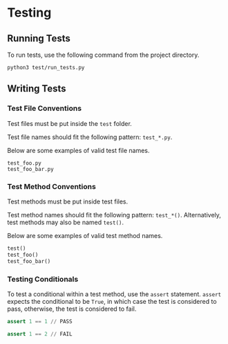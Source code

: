 # Testing

## Running Tests

To run tests, use the following command from the project directory.
```
python3 test/run_tests.py 
```

## Writing Tests

### Test File Conventions

Test files must be put inside the `test` folder.

Test file names should fit the following pattern: `test_*.py`.

Below are some examples of valid test file names.
```
test_foo.py
test_foo_bar.py
```

### Test Method Conventions

Test methods must be put inside test files.

Test method names should fit the following pattern: `test_*()`. Alternatively, test methods may also be named `test()`.

Below are some examples of valid test method names.
```python
test()
test_foo()
test_foo_bar()
```

### Testing Conditionals

To test a conditional within a test method, use the `assert` statement. `assert` expects the conditional to be `True`, in which case the test is considered to pass, otherwise, the test is considered to fail.

```python
assert 1 == 1 // PASS
```
```python
assert 1 == 2 // FAIL
